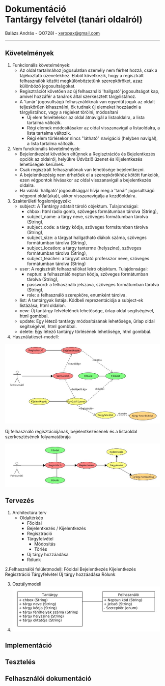 # Dokumentáció </br>Tantárgy felvétel (tanári oldalról)

Balázs András - QO728I - xeropax@gmail.com

------

## Követelmények
1. Funkcionális követelmények:
    * Az oldal tartalmához jogosulatlan személy nem férhet hozzá, csak a tájékoztató üzenetekhez. Ebből következik, hogy a regisztrált felhasználók között megkülönböztetünk szerepköröket, azaz különböző jogosultságokat.
    * Regisztrációt követően az új felhasználó 'hallgató' jogosultságot kap, amivel hozzáfér a tanárok által szerkesztett tárgylistához.
    * A 'tanár' jogosultságú felhasználóknak van egyedül joguk az oldalt teljeskörűen kihasználni, ők tudnak új elemeket hozzáadni a tárgylistához, vagy a régieket törölni, módosítani 
        * Új elem felvételekor az oldal átnavigál a listaoldalra, a lista tartalma változik.
        * Régi elemek módosításakor az oldal visszanavigál a listaoldalra, a lista tartalma változik.
        * Régi elem törlésekor nincs "látható" navigáció (helyben navigál), a lista tartalma változik.
2. Nem funckionális követelmények:
    * Bejelentkezést követően eltűnnek a Regisztrációs és Bejelentkezés opciók az oldalról, helyükre Üdvözlő üzenet és Kijelentkezés lehetőségek kerülnek.
    * Csak regisztrált felhasználónak van lehetősége bejelentkezni.
    * A bejelentkezésig nem érhetőek el a szerepkörökhöz kötött funkciók, ezen végpontok hívásakor az oldal visszanavigál a bejelentkezés oldalra.
    * Ha valaki 'hallgató' jogosultsággal hívja meg a 'tanár' jogosultságú végpont oldal(aka)t, akkor visszanavigálja a kezdőoldalra.
3. Szakterületi fogalomjegyzék:
    * subject: A Tantárgy adatait tároló objektum. Tulajondságai: 
        * chbox: html radio gomb, szöveges formátumban tárolva (String),
        * subject_name: a tárgy neve, szöveges formátumban tárolva (String),
        * subject_code: a tárgy kódja, szöveges formátumban tárolva (String),
        * subject_size: a tárgyat hallgatható diákok száma, szöveges formátumban tárolva (String),
        * subject_location: a tárgy tanterme (helyszine), szöveges formátumban tárolva (String),
        * subject_teacher: a tárgyat oktató professzor neve, szöveges formátumban tárolva (String)
    * user: A regisztrált felhasználókat leíró objektum. Tulajdonságai:
        * neptun: a felhasználó neptun kódja, szöveges formátumban tárolva (String),
        * password: a felhasználó jelszava, szöveges formátumban tárolva (String),
        * role: a felhasználó szerepköre, enumként tárolva.
    * list: A tantárgyak listája. Kódbeli reprezentációja a subject-ek listázása, html oldalon.
    * new: Új tantárgy felvételének lehetősége, űrlap oldal segítségével, html gombbal.
    * update: Egy létező tantárgy módosításának lehetősége, űrlap oldal segítségével, html gombbal.
    * delete: Egy létező tantárgy törlésének lehetősége, html gombbal.
4. Használatieset-modell:

![Ábra](https://raw.githubusercontent.com/weeez/beadando/master/public/pics/dokum.jpg "")

Új felhasználó regisztációjának, bejelentkezésének és a listaoldal szerkesztésének folyamatábrája

![Ábra](https://raw.githubusercontent.com/weeez/beadando/master/public/pics/kep.jpg "")

## Tervezés
1. Architectúra terv
    * Oldaltérkép
        * Főoldal
        * Bejelentkezés / Kijelentkezés
        * Regisztráció
        * Tárgyfelvétel 
            * Módosítás
            * Törlés
        * Új tárgy hozzáadása
        * Rólunk

2.Felhasználói felületmodell:
Főoldal
Bejelentkezés
Kijelentkezés
Regisztráció
Tárgyfelvétel
Új tárgy hozzáadása
Rólunk

3. Osztálymodell
4. ![Ábra](https://raw.githubusercontent.com/weeez/beadando/master/public/pics/osztalymodell.jpg "")

## Implementáció
## Tesztelés
## Felhasználói dokumentáció
